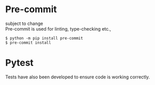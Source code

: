 # Pre-commit

subject to change  
Pre-commit is used for linting, type-checking etc.,

`$ python -m pip install pre-commit`  
`$ pre-commit install`

# Pytest

Tests have also been developed to ensure code is working correctly.

